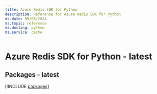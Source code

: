 ```yaml
---
title: Azure Redis SDK for Python
description: Reference for Azure Redis SDK for Python
ms.date: 05/03/2024
ms.topic: reference
ms.devlang: python
ms.service: cache
---
```

# Azure Redis SDK for Python - latest
## Packages - latest
[!INCLUDE [packages](redis-index.md)]